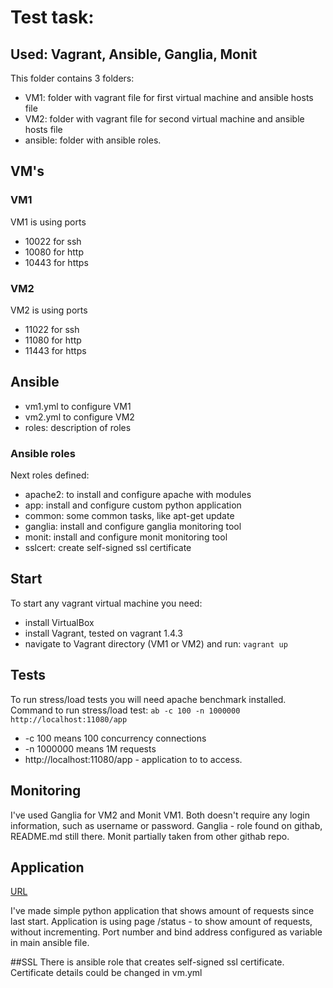 # Test task:
## Used: Vagrant, Ansible, Ganglia, Monit

This folder contains 3 folders:
* VM1: folder with vagrant file for first virtual machine and ansible hosts file
* VM2: folder with vagrant file for second virtual machine and ansible hosts file
* ansible: folder with ansible roles.


## VM's
### VM1
VM1 is using ports 
* 10022 for ssh
* 10080 for http
* 10443 for https
### VM2
VM2 is using ports
* 11022 for ssh
* 11080 for http
* 11443 for https

## Ansible
* vm1.yml to configure VM1
* vm2.yml to configure VM2
* roles: description of roles

### Ansible roles
Next roles defined:
* apache2: to install and configure apache with modules
* app: install and configure custom python application
* common: some common tasks, like apt-get update
* ganglia: install and configure ganglia monitoring tool
* monit: install and configure monit monitoring tool
* sslcert: create self-signed ssl certificate

## Start
To start any vagrant virtual machine you need:
* install VirtualBox
* install Vagrant, tested on vagrant 1.4.3
* navigate to Vagrant directory (VM1 or VM2) and run:
	`vagrant up`

## Tests
To run stress/load tests you will need apache benchmark installed.
Command to run stress/load test:
`ab -c 100 -n 1000000 http://localhost:11080/app`
* -c 100 means 100 concurrency connections
* -n 1000000 means 1M requests
* http://localhost:11080/app - application to to access.

## Monitoring
I've used Ganglia for VM2  and Monit VM1.
Both doesn't require any login information, such as username or password.
Ganglia - role found on githab, README.md still there. Monit partially taken from other githab repo.

## Application 
[URL](https://localhost:11443/app)

I've made simple python application that shows amount of requests since last start. Application is using page /status - to show amount of requests, without incrementing. Port number and bind address configured as variable in main ansible file.

##SSL
There is ansible role that creates self-signed ssl certificate. Certificate details could be changed in vm.yml
